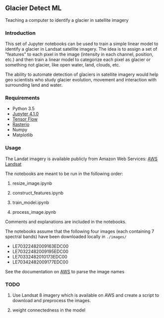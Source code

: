## Glacier Detect ML
Teaching a computer to identify a glacier in satellite imagery

### Introduction
This set of Jupyter notebooks can be used to train a simple linear model to identify a glacier in Landsat satellite imagery. The idea is to assign a set of "features" to each pixel in the image (intensity in each channel, position, etc.) and then train a linear model to categorize each pixel as glacier or something not glacier, like open water, land, clouds, etc.

The ability to automate detection of glaciers in satellite imagery would help geo scientists who study glacier evolution, movement and interaction with surrounding land and water.

### Requirements
  * Python 3.5
  * [Jupyter 4.1.0](http://jupyter.org/)
  * [Tensor Flow](https://www.tensorflow.org/)   
  * [Rasterio](https://github.com/mapbox/rasterio)
  * Numpy
  * Matplotlib

### Usage
The Landat imagery is available publicly from Amazon Web Services: [AWS Landsat](https://pages.awscloud.com/public-data-sets-landsat.html)

The notebooks are meant to be run in the following order:

  1. resize_image.ipynb

  2. construct_features.ipynb

  3. train_model.ipynb

  4. process_image.ipynb

Comments and explanations are included in the notebooks.

The notebooks assume that the following four images (each containing 7 spectral bands) have been downloaded locally in `./images/`

* LE70322482009163EDC00
* LE70322482009195EDC00
* LE70332482010173EDC00
* LE70342482009177EDC00

See the documentation on [AWS](https://pages.awscloud.com/public-data-sets-landsat.html) to parse the image names

### TODO

1. Use Landsat 8 imagery which is available on AWS and create a script to download and preprocess the images.

2. weight connectedness in the model

